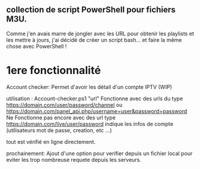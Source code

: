 ## collection de script PowerShell pour fichiers M3U.
Comme j'en avais marre de jongler avec les URL pour obtenir les playlists et les mettre à jours, j'ai décidé de créer un script bash... et faire la même chose avec PowerShell !

# 1ere fonctionnalité
Account checker:
Permet d'avoir les détail d'un compte IPTV (WIP)

utilisation :
Account-checker.ps1 "url"
Fonctionne avec des urls du type https://domain.com/user/password/channel ou https://domain.com/panel_api.php/username=user&password=password
Ne Fonctionne pas encore avec des url type https://domain.com/live/user/password
indique les infos de compte (utilisateurs mot de passe, creation, etc ...)

tout est vérifié en ligne directement.

prochainement:
Ajout d'une option pour verifier depuis un fichier local pour eviter les trop nombreuse requete depuis les serveurs.

